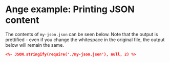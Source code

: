 # Ange example: Printing JSON content

The contents of `my-json.json` can be seen below. Note that the output is prettified - even if you change the whitespace
in the original file, the output below will remain the same.

```json
<%- JSON.stringify(require('./my-json.json'), null, 2) %>
```

